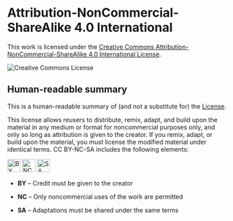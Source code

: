 # Attribution-NonCommercial-ShareAlike 4.0 International
This work is licensed under the
[Creative Commons Attribution-NonCommercial-ShareAlike 4.0 International License](https://creativecommons.org/licenses/by-nc-sa/4.0/).

![Creative Commons License](https://i.creativecommons.org/l/by-nc-sa/4.0/88x31.png "Creative Commons License")

## Human-readable summary
This is a human-readable summary of (and not a substitute for) the [License](https://creativecommons.org/licenses/by-nc-sa/4.0/legalcode).


This license allows reusers to distribute, remix, adapt, and build upon the material in any medium or format for noncommercial purposes only, and only so long as attribution is given to the creator. If you remix, adapt, or build upon the material, you must license the modified material under identical terms. 
CC BY-NC-SA includes the following elements:

<img src="https://creativecommons.org/images/deed/svg/attribution_icon_white.svg" alt="BY" width="30">
<img src="https://creativecommons.org/images/deed/svg/nc_white.svg" alt="NC" width="30">
<img src="https://creativecommons.org/images/deed/sa_white_x2.png" alt="SA" width="30">

* **BY**  – Credit must be given to the creator

* **NC**  – Only noncommercial uses of the work are permitted

* **SA**  – Adaptations must be shared under the same terms

